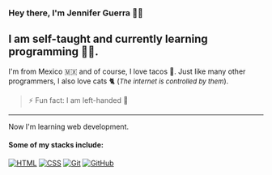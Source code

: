 ### Hey there, I'm Jennifer Guerra 👋🏼

## I am self-taught and currently learning programming 👩‍💻.

I'm from Mexico 🇲🇽 and of course, I love tacos 🌮. Just like many other programmers, I also love cats 🐈 (<span style="font-size: small;">_The internet is controlled by them_</span>).

> ⚡ Fun fact: I am left-handed 🫲

---

Now I'm learning web development.

#### Some of my stacks include:

[![HTML](https://img.shields.io/badge/HTML-E34F26?style=for-the-badge&logo=html5&logoColor=white&labelColor=transparent)](https://simpleicons.org/icons/html5)
[![CSS](https://img.shields.io/badge/CSS-1572B6?style=for-the-badge&logo=css3&logoColor=white&labelColor=transparent)](https://simpleicons.org/icons/css3)
[![Git](https://img.shields.io/badge/Git-F05032?style=for-the-badge&logo=git&logoColor=white&labelColor=transparent)](https://simpleicons.org/icons/git)
[![GitHub](https://img.shields.io/badge/GitHub-181717?style=for-the-badge&logo=github&logoColor=white&labelColor=transparent)](https://simpleicons.org/icons/github)

